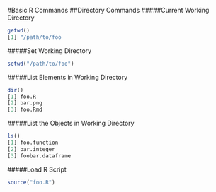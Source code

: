 #Basic R Commands
##Directory Commands
#####Current Working Directory

```r
getwd()
[1] "/path/to/foo
```
#####Set Working Directory

```r
setwd("/path/to/foo")
```
#####List Elements in Working Directory
```r
dir()
[1] foo.R
[2] bar.png
[3] foo.Rmd
```
#####List the Objects in Working Directory
```r
ls()
[1] foo.function
[2] bar.integer
[3] foobar.dataframe
```
#####Load R Script
```r
source("foo.R")
```